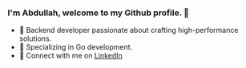 ### I'm Abdullah, welcome to my Github profile. 🌟

- 🚀 Backend developer passionate about crafting high-performance solutions.
- 🐹 Specializing in Go development. 
- 🔗 Connect with me on [LinkedIn](https://www.linkedin.com/in/abdullah-alaadine/)
